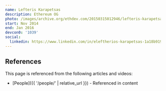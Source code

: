 ```yaml
---
name: Lefteris Karapetsas
description: Ethereum OG
photo: /images/archive.org/ethdev.com/20150315012946/lefteris-karapetsas.jpg
start: Nov 2014
end: Jan 2016
devcon0: '1039'
social:
  linkedin: https://www.linkedin.com/in/eleftherios-karapetsas-1a18b919/
---
```


## References

This page is referenced from the following articles and videos:

- [People]({{ '/people/' | relative_url }}) - Referenced in content
